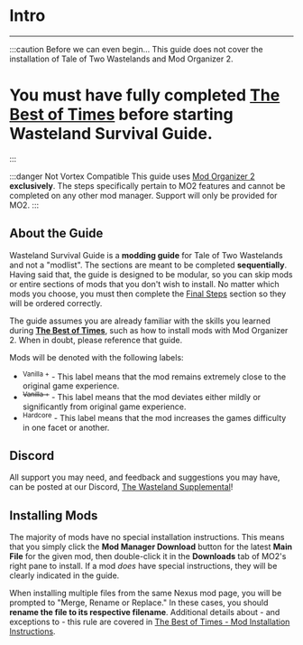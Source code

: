 # Intro

---

:::caution Before we can even begin...
This guide does not cover the installation of Tale of Two Wastelands and Mod Organizer 2.

# You must have fully completed [**The Best of Times**](https://thebestoftimes.moddinglinked.com/) before starting Wasteland Survival Guide.

:::

:::danger Not Vortex Compatible
This guide uses [Mod Organizer 2](https://www.nexusmods.com/skyrimspecialedition/mods/6194) **exclusively**. The steps specifically pertain to MO2 features and cannot be completed on any other mod manager. Support will only be provided for MO2.
:::

## About the Guide

Wasteland Survival Guide is a **modding guide** for Tale of Two Wastelands and not a "modlist". The sections are meant to be completed **sequentially**. Having said that, the guide is designed to be modular, so you can skip mods or entire sections of mods that you don't wish to install. No matter which mods you choose, you must then complete the [Final Steps](finish) section so they will be ordered correctly.

The guide assumes you are already familiar with the skills you learned during [**The Best of Times**](https://thebestoftimes.moddinglinked.com/), such as how to install mods with Mod Organizer 2. When in doubt, please reference that guide.

Mods will be denoted with the following labels:
- <sup>Vanilla +</sup> - This label means that the mod remains extremely close to the original game experience.
- <sup>~~Vanilla +~~</sup> - This label means that the mod deviates either mildly or significantly from original game experience.
- <sup>Hardcore</sup> - This label means that the mod increases the games difficulty in one facet or another.

## Discord

All support you may need, and feedback and suggestions you may have, can be posted at our Discord, [The Wasteland Supplemental](https://discord.gg/JcbZGDeMmC)!

## Installing Mods

The majority of mods have no special installation instructions. This means that you simply click the **Mod Manager Download** button for the latest **Main File** for the given mod, then double-click it in the **Downloads** tab of MO2's right pane to install. If a mod _does_ have special instructions, they will be clearly indicated in the guide.

When installing multiple files from the same Nexus mod page, you will be prompted to "Merge, Rename or Replace." In these cases, you should **rename the file to its respective filename**. Additional details about - and exceptions to - this rule are covered in [The Best of Times - Mod Installation Instructions](https://thebestoftimes.moddinglinked.com/mo2.html#instructions).
